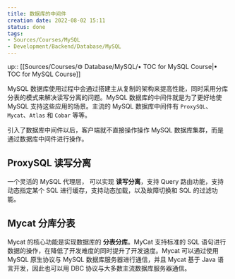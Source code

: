 ```yaml
---
title: 数据库的中间件
creation date: 2022-08-02 15:11 
status: done
tags: 
- Sources/Courses/MySQL
- Development/Backend/Database/MySQL
---
```

up:: [[Sources/Courses/⚙️ Database/MySQL/• TOC for MySQL Course|• TOC for MySQL Course]]

MySQL 数据库使用过程中会通过搭建主从复制的架构来提高性能，同时采用分库分表的模式来解决读写分离的问题。MySQL 数据库的中间件就是为了更好地使 MySQL 支持这些应用的场景。主流的 MySQL 数据库中间件有 `ProxySQL`、 `Mycat`、`Atlas` 和 `Cobar` 等等。

引入了数据库中间件以后，客户端就不直接操作操作 MySQL 数据库集群，而是通过数据库中间件进行操作。

## ProxySQL 读写分离

一个灵活的 MySQL 代理层， 可以实现 **读写分离**，支持 Query 路由功能，支持动态指定某个 SQL 进行缓存，支持动态加载，以及故障切换和 SQL 的过滤功能。

## Mycat 分库分表

Mycat 的核心功能是实现数据库的 **分表分库**。MyCat 支持标准的 SQL 语句进行数据的操作，在降低了开发难度的同时提升了开发速度。Mycat 可以通过使用 MySQL 原生协议与 MySQL 数据库服务器进行通信，并且 Mycat 基于 Java 语言开发，因此也可以用 DBC 协议与大多数主流数据库服务器通信。